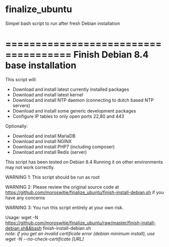 # finalize_ubuntu
Simpel bash script to run after fresh Debian installation

=====================================
**Finish Debian 8.4 base installation**
=====================================

This script will:
  * Download and install latest currently installed packages
  * Download and install latest kernel
  * Download and install NTP daemon (connecting to dutch based NTP servers)
  * Download and install some generic development packages
  * Configure IP tables to only open ports 22,80 and 443

Optionally:
  * Download and install MariaDB
  * Download and install NGINX
  * Download and install PHP7 (including composer)
  * Download and install Redis (server)

This script has been tested on Debian 8.4  Running it on other environments may not work correctly.

WARNING 1: This script should be run as root

WARNING 2: Please review the original source code at https://github.com/moroswitie/finalize_ubuntu/finish-install-debian.sh if you have any concerns

WARNING 3: You run this script entirely at your own risk.

Usage:
wget -N https://github.com/moroswitie/finalize_ubuntu/raw/master/finish-install-debian.sh&&bash finish-install-debian.sh  
_note: if you get an invalid certificate error (debian minimum install), use wget -N --no-check-certificate [URL]_

